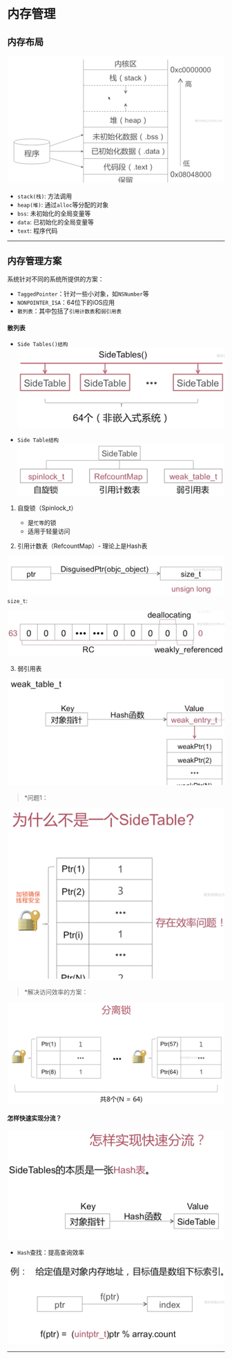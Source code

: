 # 内存管理

## 内存布局

![内存布局](https://github.com/Germtao/Objective-C-knowledge/blob/master/%E5%86%85%E5%AD%98%E7%AE%A1%E7%90%86/%E5%86%85%E5%AD%98%E5%B8%83%E5%B1%80.png)

- `stack(栈)`: 方法调用
- `heap(堆)`: 通过`alloc`等分配的对象
- `bss`: 未初始化的全局变量等
- `data`: 已初始化的全局变量等
- `text`: 程序代码

---

## 内存管理方案

系统针对不同的系统所提供的方案：

- `TaggedPointer`：针对一些小对象，如`NSNumber`等
- `NONPOINTER_ISA`：64位下的iOS应用
- `散列表`：其中包括了`引用计数表`和`弱引用表`

#### 散列表

- `Side Tables()结构`
![Side Tables()结构](https://github.com/Germtao/Objective-C-knowledge/blob/master/%E5%86%85%E5%AD%98%E7%AE%A1%E7%90%86/SideTables()%E7%BB%93%E6%9E%84.png)
   
- `Side Table结构`
![Side Table结构](https://github.com/Germtao/Objective-C-knowledge/blob/master/%E5%86%85%E5%AD%98%E7%AE%A1%E7%90%86/Side%20Table%E7%BB%93%E6%9E%84.png)

1. 自旋锁（Spinlock_t）
   - 是`忙等`的锁
   - 适用于轻量访问
   
2. 引用计数表（RefcountMap）- 理论上是Hash表

![引用计数表](https://github.com/Germtao/Objective-C-knowledge/blob/master/%E5%86%85%E5%AD%98%E7%AE%A1%E7%90%86/%E5%BC%95%E7%94%A8%E8%AE%A1%E6%95%B0%E8%A1%A8.png)
`size_t`:

![size_t](https://github.com/Germtao/Objective-C-knowledge/blob/master/%E5%86%85%E5%AD%98%E7%AE%A1%E7%90%86/size_t.png)

3. 弱引用表

![弱引用表](https://github.com/Germtao/Objective-C-knowledge/blob/master/%E5%86%85%E5%AD%98%E7%AE%A1%E7%90%86/%E5%BC%B1%E5%BC%95%E7%94%A8%E8%A1%A8.png)
   
> *问题1：

![问题1](https://github.com/Germtao/Objective-C-knowledge/blob/master/%E5%86%85%E5%AD%98%E7%AE%A1%E7%90%86/%E9%97%AE%E9%A2%981.png)

> *解决访问效率的方案：

![解决访问效率的方案](https://github.com/Germtao/Objective-C-knowledge/blob/master/%E5%86%85%E5%AD%98%E7%AE%A1%E7%90%86/%E8%A7%A3%E5%86%B3%E8%AE%BF%E9%97%AE%E6%95%88%E7%8E%87%E7%9A%84%E6%96%B9%E6%A1%88.png)

#### 怎样快速实现分流？

![怎么快速实现分流?](https://github.com/Germtao/Objective-C-knowledge/blob/master/%E5%86%85%E5%AD%98%E7%AE%A1%E7%90%86/%E5%BF%AB%E9%80%9F%E5%AE%9E%E7%8E%B0%E5%88%86%E6%B5%81.png)

- `Hash`查找：提高查询效率

![Hash查找](https://github.com/Germtao/Objective-C-knowledge/blob/master/%E5%86%85%E5%AD%98%E7%AE%A1%E7%90%86/Hash%E6%9F%A5%E6%89%BE.png)

---













